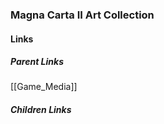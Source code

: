 ### Magna Carta II Art Collection
#### Links
##### Parent Links
[[Game_Media]]
##### Children Links
